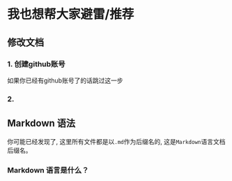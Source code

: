 # 我也想帮大家避雷/推荐
## 修改文档
### 1. 创建github账号
如果你已经有github账号了的话跳过这一步

### 2. 

## Markdown 语法
你可能已经发现了, 这里所有文件都是以`.md`作为后缀名的, 这是`Markdown`语言文档后缀名。

### Markdown 语言是什么？